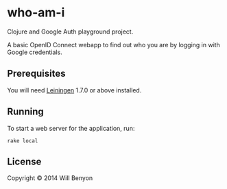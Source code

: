# who-am-i

Clojure and Google Auth playground project.

A basic OpenID Connect webapp to find out who you are by logging in with Google credentials.

## Prerequisites

You will need [Leiningen][1] 1.7.0 or above installed.

[1]: https://github.com/technomancy/leiningen

## Running

To start a web server for the application, run:

    rake local

## License

Copyright © 2014 Will Benyon
